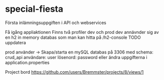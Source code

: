 # special-fiesta
Första inlämningsuppgiften i API och webservices


Få igång appliaktionen
Finns två profiler dev och prod
dev annävnder sig av en h2 in memory databas som man kan hitta på /h2-console TODO uppdatera


prod använder ->
Skapa/starta en mySQL databas på 3306 med schema: crud_api
användare: user
lösenord: password
eller ändra uppgifterna i application.properties




Project bord https://github.com/users/Bremmster/projects/8/views/1